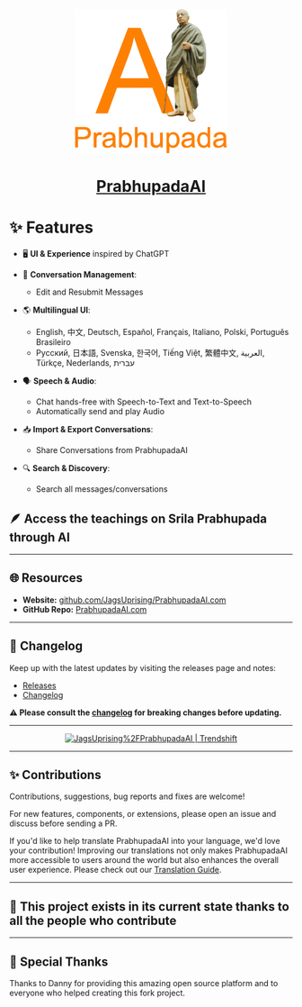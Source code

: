 <p align="center">
  <a href="https://PrabhupadaAI.com">
    <img src="client/public/assets/logo.svg" height="256">
  </a>
  <h1 align="center">
    <a href="https://PrabhupadaAI.com">PrabhupadaAI</a>
  </h1>
</p>


# ✨ Features

- 🖥️ **UI & Experience** inspired by ChatGPT

- 💾 **Conversation Management**:  
  - Edit and Resubmit Messages

- 🌎 **Multilingual UI**:  
  - English, 中文, Deutsch, Español, Français, Italiano, Polski, Português Brasileiro
  - Русский, 日本語, Svenska, 한국어, Tiếng Việt, 繁體中文, العربية, Türkçe, Nederlands, עברית

- 🗣️ **Speech & Audio**:  
  - Chat hands-free with Speech-to-Text and Text-to-Speech  
  - Automatically send and play Audio  

- 📥 **Import & Export Conversations**:  
  - Share Conversations from PrabhupadaAI

- 🔍 **Search & Discovery**:  
  - Search all messages/conversations

## 🪶 Access the teachings on Srila Prabhupada through AI

---

## 🌐 Resources
  - **Website:** [github.com/JagsUprising/PrabhupadaAI.com](https://github.com/JagsUprising/PrabhupadaAI.com)
  - **GitHub Repo:** [PrabhupadaAI.com](https://PrabhupadaAI.com)

---

## 📝 Changelog

Keep up with the latest updates by visiting the releases page and notes:
- [Releases](https://github.com/danny-avila/PrabhupadaAI/releases)
- [Changelog](https://www.PrabhupadaAI.com/changelog) 

**⚠️ Please consult the [changelog](https://www.PrabhupadaAI.com/changelog) for breaking changes before updating.**

---

<p align="center">
  <a href="https://trendshift.io/repositories/4685" target="_blank" style="padding: 10px;">
    <img src="https://trendshift.io/api/badge/repositories/4685" alt="JagsUprising%2FPrabhupadaAI | Trendshift" style="width: 250px; height: 55px;" width="250" height="55"/>
  </a>
</p>

---

## ✨ Contributions

Contributions, suggestions, bug reports and fixes are welcome!

For new features, components, or extensions, please open an issue and discuss before sending a PR.

If you'd like to help translate PrabhupadaAI into your language, we'd love your contribution! Improving our translations not only makes PrabhupadaAI more accessible to users around the world but also enhances the overall user experience. Please check out our [Translation Guide](https://www.PrabhupadaAI.com/docs/translation).

---

## 💖 This project exists in its current state thanks to all the people who contribute

---

## 🎉 Special Thanks

Thanks to Danny for providing this amazing open source platform and to everyone who helped creating this fork project.
